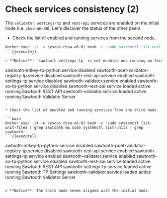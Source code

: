 # Check services consistency (2)

The `validator`, `settings-tp` and `rest-api` services are enabled on the initial node (i.e. `chsa-a6-00`).
Let's discover the status of the other peers.

* Check the list of enabled and running services from the second node.

```bash
docker exec -it -u sysops chsa-a6-01 bash -c 'sudo systemctl list-unit-files | grep sawtooth && sudo systemctl list-units | grep sawtooth'
```{{execute}}

> **Notice**: `sawtooth-settings-tp` is not enabled nor running on this node.

```
sawtooth-intkey-tp-python.service           disabled
sawtooth-poet-validator-registry-tp.service disabled
sawtooth-rest-api.service                   enabled
sawtooth-settings-tp.service                disabled
sawtooth-validator.service                  enabled
sawtooth-xo-tp-python.service               disabled
sawtooth-rest-api.service       loaded active running Sawtooth REST API
sawtooth-validator.service      loaded active running Sawtooth Validator Server
```

* Check the list of enabled and running services from the third node.

```bash
docker exec -it -u sysops chsa-a6-01 bash -c 'sudo systemctl list-unit-files | grep sawtooth && sudo systemctl list-units | grep sawtooth'
```{{execute}}

```
awtooth-intkey-tp-python.service           disabled
sawtooth-poet-validator-registry-tp.service disabled
sawtooth-rest-api.service                   enabled
sawtooth-settings-tp.service                enabled
sawtooth-validator.service                  enabled
sawtooth-xo-tp-python.service               disabled
sawtooth-rest-api.service       loaded active running Sawtooth REST API
sawtooth-settings-tp.service    loaded active running Sawtooth TP Settings
sawtooth-validator.service      loaded active running Sawtooth Validator Server
```

> **Notice**: The third node seems aligned with the initial node.
